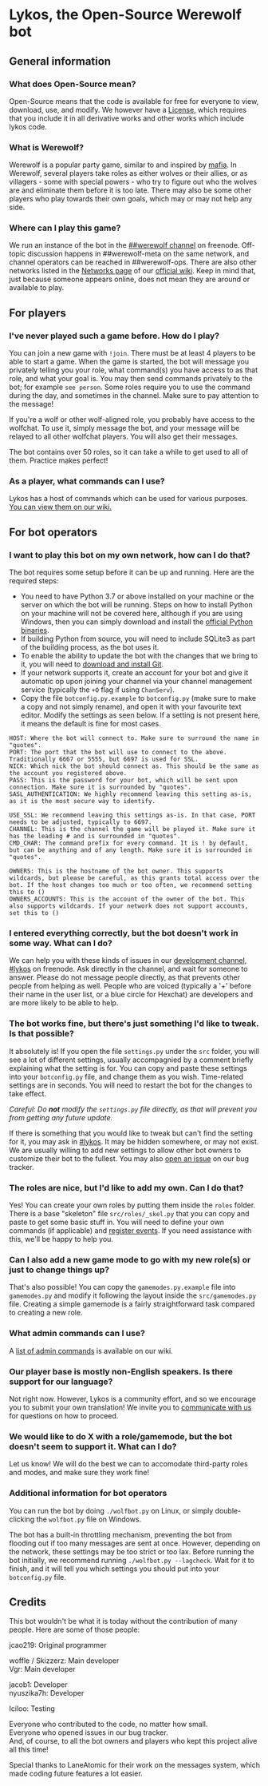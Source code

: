 # Lykos, the Open-Source Werewolf bot

## General information

### What does Open-Source mean?

Open-Source means that the code is available for free for everyone to view, download, use, and modify. We however have a [License][license], which requires that you include it in all derivative works and other works which include lykos code.

### What is Werewolf?

Werewolf is a popular party game, similar to and inspired by [mafia][mafia]. In Werewolf, several players take roles as either wolves or their allies, or as villagers - some with special powers - who try to figure out who the wolves are and eliminate them before it is too late. There may also be some other players who play towards their own goals, which may or may not help any side.

### Where can I play this game?

We run an instance of the bot in the [##werewolf channel][game_webchat] on freenode. Off-topic discussion happens in ##werewolf-meta on the same network, and channel operators can be reached in ##werewolf-ops. There are also other networks listed in the [Networks page][wikinet] of our [official wiki][wiki]. Keep in mind that, just because someone appears online, does not mean they are around or available to play.

## For players

### I've never played such a game before. How do I play?

You can join a new game with `!join`. There must be at least 4 players to be able to start a game. When the game is started, the bot will message you privately telling you your role, what command(s) you have access to as that role, and what your goal is. You may then send commands privately to the bot; for example `see person`. Some roles require you to use the command during the day, and sometimes in the channel. Make sure to pay attention to the message!

If you're a wolf or other wolf-aligned role, you probably have access to the wolfchat. To use it, simply message the bot, and your message will be relayed to all other wolfchat players. You will also get their messages.

The bot contains over 50 roles, so it can take a while to get used to all of them. Practice makes perfect!

### As a player, what commands can I use?

Lykos has a host of commands which can be used for various purposes. [You can view them on our wiki.](https://werewolf.chat/Commands)

## For bot operators

### I want to play this bot on my own network, how can I do that?

The bot requires some setup before it can be up and running. Here are the required steps:

- You need to have Python 3.7 or above installed on your machine or the server on which the bot will be running. Steps on how to install Python on your machine will not be covered here, although if you are using Windows, then you can simply download and install the [official Python binaries][pydownload].
- If building Python from source, you will need to include SQLite3 as part of the building process, as the bot uses it.
- To enable the ability to update the bot with the changes that we bring to it, you will need to [download and install Git][git].
- If your network supports it, create an account for your bot and give it automatic op upon joining your channel via your channel management service (typically the `+O` flag if using `ChanServ`).
- Copy the file `botconfig.py.example` to `botconfig.py` (make sure to make a copy and not simply rename), and open it with your favourite text editor. Modify the settings as seen below. If a setting is not present here, it means the default is fine for most cases.
```
HOST: Where the bot will connect to. Make sure to surround the name in "quotes".
PORT: The port that the bot will use to connect to the above. Traditionally 6667 or 5555, but 6697 is used for SSL.
NICK: Which nick the bot should connect as. This should be the same as the account you registered above.
PASS: This is the password for your bot, which will be sent upon connection. Make sure it is surrounded by "quotes".
SASL_AUTHENTICATION: We highly recommend leaving this setting as-is, as it is the most secure way to identify.

USE_SSL: We recommend leaving this settings as-is. In that case, PORT needs to be adjusted, typically to 6697.
CHANNEL: This is the channel the game will be played it. Make sure it has the leading # and is surrounded in "quotes".
CMD_CHAR: The command prefix for every command. It is ! by default, but can be anything and of any length. Make sure it is surrounded in "quotes".

OWNERS: This is the hostname of the bot owner. This supports wildcards, but please be careful, as this grants total access over the bot. If the host changes too much or too often, we recommend setting this to ()
OWNERS_ACCOUNTS: This is the account of the owner of the bot. This also supports wildcards. If your network does not support accounts, set this to ()
```

### I entered everything correctly, but the bot doesn't work in some way. What can I do?

We can help you with these kinds of issues in our [development channel, #lykos][dev_webchat] on freenode. Ask directly in the channel, and wait for someone to answer. Please do not message people directly, as that prevents other people from helping as well. People who are voiced (typically a '+' before their name in the user list, or a blue circle for Hexchat) are developers and are more likely to be able to help.

### The bot works fine, but there's just something I'd like to tweak. Is that possible?

It absolutely is! If you open the file `settings.py` under the `src` folder, you will see a lot of different settings, usually accompagnied by a comment briefly explaining what the setting is for. You can copy and paste these settings into your `botconfig.py` file, and change them as you wish. Time-related settings are in seconds. You will need to restart the bot for the changes to take effect.

*Careful: Do __not__ modify the `settings.py` file directly, as that will prevent you from getting any future update.*

If there is something that you would like to tweak but can't find the setting for it, you may ask in [#lykos][dev_webchat]. It may be hidden somewhere, or may not exist. We are usually willing to add new settings to allow other bot owners to customize their bot to the fullest. You may also [open an issue][new_issue] on our bug tracker.

### The roles are nice, but I'd like to add my own. Can I do that?

Yes! You can create your own roles by putting them inside the `roles` folder. There is a base "skeleton" file `src/roles/_skel.py` that you can copy and paste to get some basic stuff in. You will need to define your own commands (if applicable) and [register events][events]. If you need assistance with this, we'll be happy to help you.

### Can I also add a new game mode to go with my new role(s) or just to change things up?

That's also possible! You can copy the `gamemodes.py.example` file into `gamemodes.py` and modify it following the layout inside the `src/gamemodes.py` file. Creating a simple gamemode is a fairly straightforward task compared to creating a new role.

### What admin commands can I use?

A [list of admin commands](https://werewolf.chat/Admin_commands) is available on our wiki.

### Our player base is mostly non-English speakers. Is there support for our language?

Not right now. However, Lykos is a community effort, and so we encourage you to submit your own translation! We invite you to [communicate with us][dev_webchat] for questions on how to proceed.

### We would like to do X with a role/gamemode, but the bot doesn't seem to support it. What can I do?

Let us know! We will do the best we can to accomodate third-party roles and modes, and make sure they work fine!

### Additional information for bot operators

You can run the bot by doing `./wolfbot.py` on Linux, or simply double-clicking the `wolfbot.py` file on Windows.

The bot has a built-in throttling mechanism, preventing the bot from flooding out if too many messages are sent at once. However, depending on the network, these settings may be too strict or too lax. Before running the bot initially, we recommend running `./wolfbot.py --lagcheck`. Wait for it to finish, and it will tell you which settings you should put into your `botconfig.py` file.

## Credits

This bot wouldn't be what it is today without the contribution of many people. Here are some of those people:

jcao219: Original programmer

woffle / Skizzerz: Main developer  
Vgr: Main developer

jacob1: Developer  
nyuszika7h: Developer

Iciloo: Testing

Everyone who contributed to the code, no matter how small.  
Everyone who opened issues in our bug tracker.  
And, of course, to all the bot owners and players who kept this project alive all this time!

Special thanks to LaneAtomic for their work on the messages system, which made coding future features a lot easier.

[mafia]: https://en.wikipedia.org/wiki/Mafia_(party_game)
[license]: https://github.com/lykoss/lykos/blob/master/LICENSE
[game_webchat]: http://webchat.freenode.net/?channels=##werewolf
[wikinet]: https://werewolf.chat/Networks
[wiki]: https://werewolf.chat/Main_Page
[pydownload]: https://www.python.org/downloads/
[git]: https://git-scm.com/downloads
[dev_webchat]: http://webchat.freenode.net/?channels=#lykos
[new_issue]: https://github.com/lykoss/lykos/issues/new
[events]: https://werewolf.chat/Events
